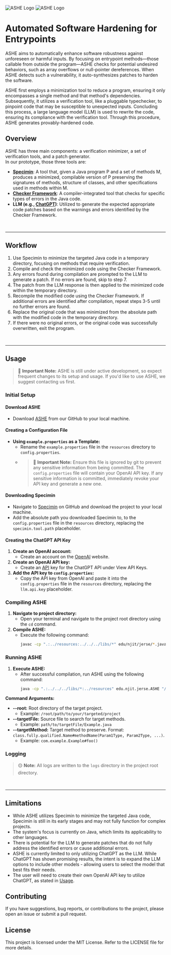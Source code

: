 ![ASHE Logo](https://i.ibb.co/415pDMQ/ASHE-Logo-Dark-BG.png#gh-dark-mode-only)
![ASHE Logo](https://i.ibb.co/YZdDbzX/ASHE-Logo-Light-BG.png#gh-light-mode-only)

# Automated Software Hardening for Entrypoints

ASHE aims to automatically enhance software robustness against unforeseen or harmful inputs. By focusing on entrypoint 
methods—those callable from outside the program—ASHE checks for potential undesired behaviors, such as array overflows 
or null-pointer dereferences. When ASHE detects such a vulnerability, it auto-synthesizes patches to harden the 
software.

ASHE first employs a minimization tool to reduce a program, ensuring it only encompasses a 
single method and that method's dependencies. Subsequently, it utilizes a verification tool, like a pluggable 
typechecker, to pinpoint code that may be susceptible to unexpected inputs. Concluding this process, a large language 
model (LLM) is used to rewrite the code, ensuring its compliance with the verification tool. Through this 
procedure, ASHE generates provably-hardened code.

## Overview

ASHE has three main components: a verification minimizer, a set of verification tools, and a patch generator.  
In our prototype, those three tools are:

- **[Specimin](https://github.com/kelloggm/specimin)**: A tool that, given a Java program P and a set of methods M, 
produces a minimized, compilable version of P preserving the signatures of methods, structure of classes, and other 
specifications used in methods within M.
- **[Checker Framework](https://checkerframework.org/)**: A compiler-integrated tool that checks for specific types of 
errors in the Java code.
- **LLM (e.g., [ChatGPT](https://platform.openai.com/docs/introduction))**: Utilized to generate the expected 
appropriate code patches based on the warnings and errors identified by the Checker Framework.

<br/>

---

## Workflow

1. Use Specimin to minimize the targeted Java code in a temporary directory, focusing on methods that require 
verification.
2. Compile and check the minimized code using the Checker Framework.
3. Any errors found during compilation are prompted to the LLM to generate a patch. If no errors are found, skip
to step 7.
4. The patch from the LLM response is then applied to the minimized code within the temporary directory.
5. Recompile the modified code using the Checker Framework. If additional errors are identified after compilation, 
repeat steps 3-5 until no further errors are found.
6. Replace the original code that was minimized from the absolute path with the modified code in the temporary 
directory.
7. If there were no original errors, or the original code was successfully overwritten, exit the program.

<br/>

---

## Usage

> 🔴 **Important Note:** ASHE is still under active development, so expect frequent changes to its setup and usage. 
If you'd like to use ASHE, we suggest contacting us first.

### Initial Setup

#### Download ASHE
- Download [ASHE](https://github.com/jonathan-m-phillips/ASHE_Automated-Software-Hardening-for-Entrypoints) from 
our GitHub to your local machine.

#### Creating a Configuration File
- **Using `example.properties` as a Template:**
    - Rename the `example.properties` file in the `resources` directory to `config.properties`.
    - > 🔴 **Important Note:** Ensure this file is ignored by git to prevent any sensitive information from being 
    committed. The `config.properties` file will contain your OpenAI API key. If any sensitive information is 
    committed, immediately revoke your API key and generate a new one.

#### Downloading Specimin
- Navigate to [Specimin](https://github.com/kelloggm/specimin) on GitHub and download the project to your local
machine.
- Add the absolute path you downloaded Specimin to, to the `config.properties` file in the `resources` directory, 
replacing the `specimin.tool.path` placeholder.

#### Creating the ChatGPT API Key
1. **Create an OpenAI account:**
    - Create an account on the [OpenAI](https://platform.openai.com) website.
2. **Create an OpenAI API key:** 
    - Create an [API](https://platform.openai.com/account/api-keys) key for the ChatGPT API under View API Keys.
3. **Add the API key to `config.properties`:** 
    - Copy the API key from OpenAI and paste it into the `config.properties` file in the `resources` directory,
   replacing the `llm.api.key` placeholder.

### Compiling ASHE

1. **Navigate to project directory:**
    - Open your terminal and navigate to the project root directory using the `cd` command.
2. **Compile ASHE:**
    - Execute the following command:
      ```bash
      javac -cp ".:../resources:../../../libs/*" edu/njit/jerse/*.java
      ```

### Running ASHE

1. **Execute ASHE:**
    - After successful compilation, run ASHE using the following command:
      ```bash
      java -cp ".:../../../libs/*:../resources" edu.njit.jerse.ASHE "/root/path/to/your/targeted/project" "path/to/targetFile/Example.java" "com.example.Example#foo()"
      ```

**Command Arguments:**
- **--root:** Root directory of the target project.
    - Example: `/root/path/to/your/targeted/project`
- **--targetFile:** Source file to search for target methods.
    - Example: `path/to/targetFile/Example.java`
- **--targetMethod:** Target method to preserve. Format: 
`class.fully.qualified.Name#methodName(Param1Type, Param2Type, ...)`.
    - Example: `com.example.Example#foo()`

### Logging
> 🟡 **Note:** All logs are written to the `logs` directory in the project root directory.

<br/>

---

## Limitations

- While ASHE utilizes Specimin to minimize the targeted Java code, Specimin is still in its early stages and may not 
fully function for complex projects.
- The system's focus is currently on Java, which limits its applicability to other languages.
- There is potential for the LLM to generate patches that do not fully address the identified errors or cause 
additional errors.
- ASHE is currently limited to only utilizing ChatGPT as the LLM. While ChatGPT has shown promising results, the intent 
is to expand the LLM options to include other models - allowing users to select the model that best fits their needs.
- The user will need to create their own OpenAI API key to utilize ChatGPT, as stated in [Usage](#usage).

## Contributing

If you have suggestions, bug reports, or contributions to the project, please open an issue or submit a pull request.

## License

This project is licensed under the MIT License. Refer to the LICENSE file for more details.

<br>